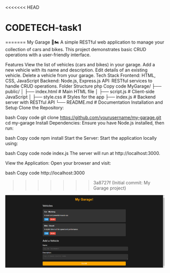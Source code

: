 <<<<<<< HEAD
# CODETECH-task1
=======
My Garage 🚗🏍️
A simple RESTful web application to manage your collection of cars and bikes. This project demonstrates basic CRUD operations with a user-friendly interface.

Features
View the list of vehicles (cars and bikes) in your garage.
Add a new vehicle with its name and description.
Edit details of an existing vehicle.
Delete a vehicle from your garage.
Tech Stack
Frontend: HTML, CSS, JavaScript
Backend: Node.js, Express.js
API: RESTful services to handle CRUD operations.
Folder Structure
php
Copy code
MyGarage/
├── public/
│   ├── index.html        # Main HTML file
│   ├── script.js         # Client-side JavaScript
│   ├── style.css         # Styles for the app
├── index.js              # Backend server with RESTful API
└── README.md             # Documentation
Installation and Setup
Clone the Repository:

bash
Copy code
git clone https://github.com/yourusername/my-garage.git
cd my-garage
Install Dependencies:
Ensure you have Node.js installed, then run:

bash
Copy code
npm install
Start the Server:
Start the application locally using:

bash
Copy code
node index.js
The server will run at http://localhost:3000.

View the Application:
Open your browser and visit:

bash
Copy code
http://localhost:3000
>>>>>>> 3a8727f (Initial commit: My Garage project)

![alt text](<Screenshot 2024-11-22 135317.png>)